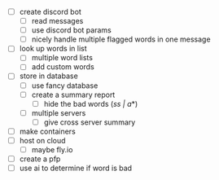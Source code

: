 - [ ] create discord bot
  - [ ] read messages
  - [ ] use discord bot params
  - [ ] nicely handle multiple flagged words in one message
- [ ] look up words in list
  - [ ] multiple word lists
  - [ ] add custom words
- [ ] store in database
  - [ ] use fancy database
  - [ ] create a summary report
    - [ ] hide the bad words (*ss | a**)
  - [ ] multiple servers
    - [ ] give cross server summary
- [ ] make containers
- [ ] host on cloud
  - [ ] maybe fly.io
- [ ] create a pfp
- [ ] use ai to determine if word is bad
